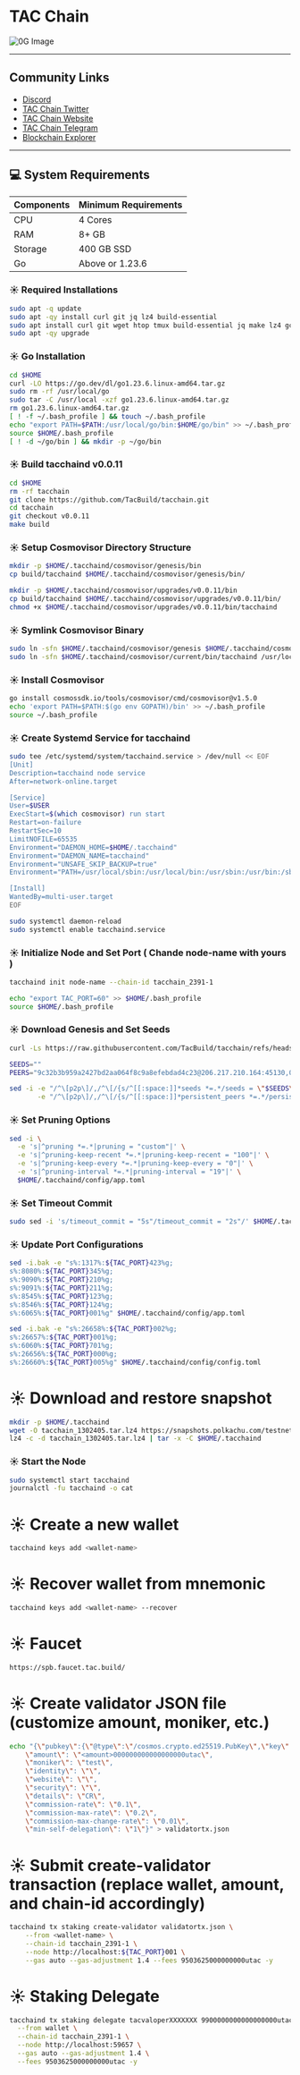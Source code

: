 
# TAC Chain

![0G Image](https://i.ibb.co/wNcjWZ0R/Tac-Chain.png)

---

## Community Links

- [Discord](https://discord.gg/NYhFQ3xMrc)
- [TAC Chain Twitter](https://x.com/TacBuild)
- [TAC Chain Website](https://tac.build/)
- [TAC Chain Telegram](https://t.me/tacbuild)
- [Blockchain Explorer](https://explorer.dksnodes.com/TACChain)

---

## 💻 System Requirements

| Components  | Minimum Requirements |
|-------------|----------------------|
| CPU         | 4 Cores               |
| RAM         | 8+ GB                 |
| Storage     | 400 GB SSD            |
| Go          | Above or 1.23.6       |


### ☀️ Required Installations
```bash
sudo apt -q update
sudo apt -qy install curl git jq lz4 build-essential
sudo apt install curl git wget htop tmux build-essential jq make lz4 gcc unzip clang cmake -y
sudo apt -qy upgrade
```

### ☀️ Go Installation
```bash
cd $HOME
curl -LO https://go.dev/dl/go1.23.6.linux-amd64.tar.gz
sudo rm -rf /usr/local/go
sudo tar -C /usr/local -xzf go1.23.6.linux-amd64.tar.gz
rm go1.23.6.linux-amd64.tar.gz
[ ! -f ~/.bash_profile ] && touch ~/.bash_profile
echo "export PATH=$PATH:/usr/local/go/bin:$HOME/go/bin" >> ~/.bash_profile
source $HOME/.bash_profile
[ ! -d ~/go/bin ] && mkdir -p ~/go/bin
```

### ☀️ Build tacchaind v0.0.11
```bash
cd $HOME
rm -rf tacchain
git clone https://github.com/TacBuild/tacchain.git
cd tacchain
git checkout v0.0.11
make build
```

### ☀️ Setup Cosmovisor Directory Structure
```bash
mkdir -p $HOME/.tacchaind/cosmovisor/genesis/bin
cp build/tacchaind $HOME/.tacchaind/cosmovisor/genesis/bin/

mkdir -p $HOME/.tacchaind/cosmovisor/upgrades/v0.0.11/bin
cp build/tacchaind $HOME/.tacchaind/cosmovisor/upgrades/v0.0.11/bin/
chmod +x $HOME/.tacchaind/cosmovisor/upgrades/v0.0.11/bin/tacchaind
```

### ☀️ Symlink Cosmovisor Binary
```bash
sudo ln -sfn $HOME/.tacchaind/cosmovisor/genesis $HOME/.tacchaind/cosmovisor/current
sudo ln -sfn $HOME/.tacchaind/cosmovisor/current/bin/tacchaind /usr/local/bin/tacchaind
```

### ☀️ Install Cosmovisor
```bash
go install cosmossdk.io/tools/cosmovisor/cmd/cosmovisor@v1.5.0
echo 'export PATH=$PATH:$(go env GOPATH)/bin' >> ~/.bash_profile
source ~/.bash_profile
```


### ☀️ Create Systemd Service for tacchaind
```bash
sudo tee /etc/systemd/system/tacchaind.service > /dev/null << EOF
[Unit]
Description=tacchaind node service
After=network-online.target

[Service]
User=$USER
ExecStart=$(which cosmovisor) run start
Restart=on-failure
RestartSec=10
LimitNOFILE=65535
Environment="DAEMON_HOME=$HOME/.tacchaind"
Environment="DAEMON_NAME=tacchaind"
Environment="UNSAFE_SKIP_BACKUP=true"
Environment="PATH=/usr/local/sbin:/usr/local/bin:/usr/sbin:/usr/bin:/sbin:/bin:$HOME/.tacchaind/cosmovisor/current/bin"

[Install]
WantedBy=multi-user.target
EOF
```

```bash
sudo systemctl daemon-reload
sudo systemctl enable tacchaind.service
```

### ☀️ Initialize Node and Set Port ( Chande node-name with yours )
```bash
tacchaind init node-name --chain-id tacchain_2391-1
```

```bash
echo "export TAC_PORT=60" >> $HOME/.bash_profile
source $HOME/.bash_profile
```

### ☀️ Download Genesis and Set Seeds
```bash
curl -Ls https://raw.githubusercontent.com/TacBuild/tacchain/refs/heads/main/networks/tacchain_2391-1/genesis.json > $HOME/.tacchaind/config/genesis.json

SEEDS=""
PEERS="9c32b3b959a2427bd2aa064f8c9a8efebdad4c23@206.217.210.164:45130,04a2152eed9f73dc44779387a870ea6480c41fe7@206.217.210.164:45140,5aaaf8140262d7416ac53abe4e0bd13b0f582168@23.92.177.41:45110,ddb3e8b8f4d051e914686302dafc2a73adf9b0d2@23.92.177.41:45120"

sed -i -e "/^\[p2p\]/,/^\[/{s/^[[:space:]]*seeds *=.*/seeds = \"$SEEDS\"/}" \
       -e "/^\[p2p\]/,/^\[/{s/^[[:space:]]*persistent_peers *=.*/persistent_peers = \"$PEERS\"/}" $HOME/.tacchaind/config/config.toml
```

### ☀️ Set Pruning Options
```bash
sed -i \
  -e 's|^pruning *=.*|pruning = "custom"|' \
  -e 's|^pruning-keep-recent *=.*|pruning-keep-recent = "100"|' \
  -e 's|^pruning-keep-every *=.*|pruning-keep-every = "0"|' \
  -e 's|^pruning-interval *=.*|pruning-interval = "19"|' \
  $HOME/.tacchaind/config/app.toml
```

### ☀️ Set Timeout Commit
```bash
sudo sed -i 's/timeout_commit = "5s"/timeout_commit = "2s"/' $HOME/.tacchaind/config/config.toml
```

### ☀️ Update Port Configurations
```bash
sed -i.bak -e "s%:1317%:${TAC_PORT}423%g;
s%:8080%:${TAC_PORT}345%g;
s%:9090%:${TAC_PORT}210%g;
s%:9091%:${TAC_PORT}211%g;
s%:8545%:${TAC_PORT}123%g;
s%:8546%:${TAC_PORT}124%g;
s%:6065%:${TAC_PORT}001%g" $HOME/.tacchaind/config/app.toml

sed -i.bak -e "s%:26658%:${TAC_PORT}002%g;
s%:26657%:${TAC_PORT}001%g;
s%:6060%:${TAC_PORT}701%g;
s%:26656%:${TAC_PORT}000%g;
s%:26660%:${TAC_PORT}005%g" $HOME/.tacchaind/config/config.toml
```

# ☀️ Download and restore snapshot
```bash
mkdir -p $HOME/.tacchaind
wget -O tacchain_1302405.tar.lz4 https://snapshots.polkachu.com/testnet-snapshots/tacchain/tacchain_1302405.tar.lz4 --inet4-only
lz4 -c -d tacchain_1302405.tar.lz4 | tar -x -C $HOME/.tacchaind
```

### ☀️ Start the Node
```bash
sudo systemctl start tacchaind
journalctl -fu tacchaind -o cat
```

# ☀️ Create a new wallet
```bash
tacchaind keys add <wallet-name>
```

# ☀️ Recover wallet from mnemonic
```bash
tacchaind keys add <wallet-name> --recover
```
# ☀️ Faucet
```bash
https://spb.faucet.tac.build/
```


# ☀️ Create validator JSON file (customize amount, moniker, etc.)
```bash
echo "{\"pubkey\":{\"@type\":\"/cosmos.crypto.ed25519.PubKey\",\"key\":\"$(tacchaind tendermint show-validator | grep -Po '\"key\":\\s*\"\\K[^\"]*')\"},
    \"amount\": \"<amount>000000000000000000utac\",
    \"moniker\": \"test\",
    \"identity\": \"\",
    \"website\": \"\",
    \"security\": \"\",
    \"details\": \"CR\",
    \"commission-rate\": \"0.1\",
    \"commission-max-rate\": \"0.2\",
    \"commission-max-change-rate\": \"0.01\",
    \"min-self-delegation\": \"1\"}" > validatortx.json
```
# ☀️ Submit create-validator transaction (replace wallet, amount, and chain-id accordingly)
```bash
tacchaind tx staking create-validator validatortx.json \
    --from <wallet-name> \
    --chain-id tacchain_2391-1 \
    --node http://localhost:${TAC_PORT}001 \
    --gas auto --gas-adjustment 1.4 --fees 9503625000000000utac -y
```

# ☀️ Staking Delegate
```bash
tacchaind tx staking delegate tacvaloperXXXXXXX 9900000000000000000utac \
  --from wallet \
  --chain-id tacchain_2391-1 \
  --node http://localhost:59657 \
  --gas auto --gas-adjustment 1.4 \
  --fees 9503625000000000utac -y

```


